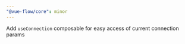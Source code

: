 ```yaml
---
"@vue-flow/core": minor
---
```


Add `useConnection` composable for easy access of current connection params
